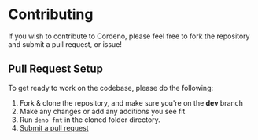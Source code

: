 # Contributing

If you wish to contribute to Cordeno, please feel free to fork the repository and submit a
pull request, or issue!

## Pull Request Setup
To get ready to work on the codebase, please do the following:

1. Fork & clone the repository, and make sure you're on the **dev** branch
2. Make any changes or add any additions you see fit
3. Run `deno fmt` in the cloned folder directory.
4. [Submit a pull request](https://github.com/cordeno/cordeno/pulls) 
